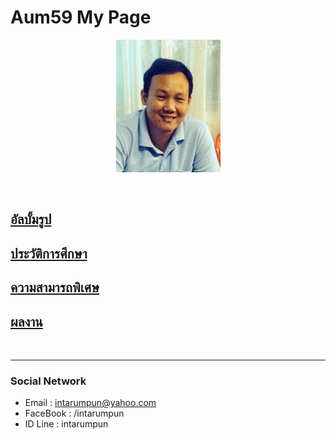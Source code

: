 <p align="center">
  <H1>Aum59 My Page</H1>
</p>
<p align="center"> 
  <img src="pictures/aumpic.jpg"/>
</p>

<br>

## [**อัลบั้มรูป**](myalbum.md)
## [**ประวัติการศึกษา**](education.md)
## [**ความสามารถพิเศษ**](ability.md)
## [**ผลงาน**](project.md)

<br>

* * *

### Social Network

*  Email : intarumpun@yahoo.com
*  FaceBook : /intarumpun
*  ID Line : intarumpun
